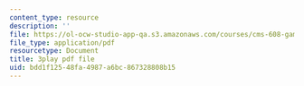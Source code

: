 ```yaml
---
content_type: resource
description: ''
file: https://ol-ocw-studio-app-qa.s3.amazonaws.com/courses/cms-608-game-design-fall-2010/bdd1f12548fa4987a6bc867328808b15_68559.pdf
file_type: application/pdf
resourcetype: Document
title: 3play pdf file
uid: bdd1f125-48fa-4987-a6bc-867328808b15
---
```

